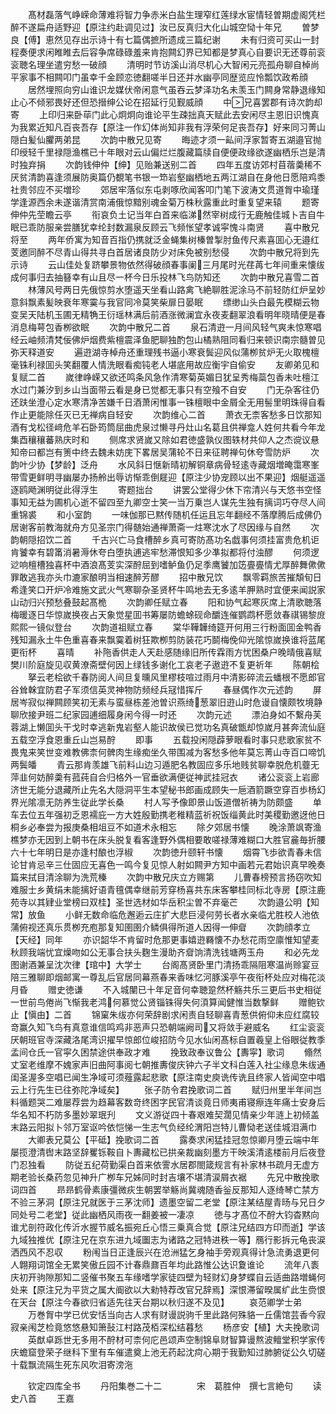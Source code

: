 <!-- { "loadSidebar": true } -->
　　髙材磊落气峥嵘命薄难将智力争赤米白盐生理窄红莲绿水宦情轻曽期虚阁凭栏醉不遂扁舟适野迎【原注约赴调见过】汝已反真归大化山城空恸十年兄
　　曽梦良【傅】恵然见存出示诗十有七篇偶摭所遗成三篇纪谢
　　未有归资可买山一封程奏便求闲睢睢去后容争席碌碌羞来肯抱闗幻界已知都是梦真心自要识无还尊前衮衮聴名理坐遣穷愁一破顔
　　清明时节访溪山消尽机心大智闲元亮孤舟聊自棹尚平家事不相闗叩门虽幸千金顾恋徳翻嗟半日还并水幽亭同歴览应怜瓢饮政希顔
　　居然埋照向穷山谁识龙媒伏帝闲意气虽吞云梦泽功名未羡玉门闗身常静退缘知止心不倾邪畏好还但恐搢绅公论在招延行见觐威顔
　　中兄喜罢郡有诗次韵却寄
　　上印归来卧荜门此心炯炯向谁论平生疎拙真天赋此去安闲尽主恩旧识愧真为我累近知凡百丧吾存【原注一作幻体尚知非我有浮荣何足丧吾存】好来同习菁山隠白髪仙臞两弟昆
　　次韵中散兄见寄
　　晦迹才须一畆间浮家暂寄五湖邉官抛印绶轻千里禄隠渔樵已十年眼对云山偏烂烂腹藏篇牍自便便政缘欲遂幽栖乐岂是清时独弃捐
　　次韵钱伸仲【绅】见贻兼送别二首
　　四年五度访郊村苜蓿羮稀不厌贫清韵喜逢须展防奥篇仍覩笔书银一笻岩壑幽栖地五两江湖自在身他日愿陪鸡黍社贵邻应不买増珍
　　郊居牢落似东屯剥啄欣闻客叩门笔下波涛文贯道胷中瑜瑾学逢源西余未遂谐清赏南浦俄惊黯别魂金菊万株秋露重此时重复望来辕
　　题寄伸仲先茔瞻云亭
　　衔哀负土记当年白首来临涕然宰树成行无鹿触佳城卜吉自牛眠已乖防服亲尝膳犹幸纶封数漏泉反顾云飞频怅望孝诚寜愧斗南贤
　　喜中散兄将至
　　两年侨寓为知音百指仍携就泛金蝇集树榛曽掣肘鱼传尺素喜囬心无邉红芰邀同醉不尽青山得共寻白首居诸良防少对床免被别愁侵
　　次韵中散兄将到先示诗
　　云山佳处复跻攀景物依然得破顔春事阑三月尾时光荏苒七年间重来懐绂成何事归去抽簮幸有山且尽一杯今日乐投林飞鸟防知还
　　次韵中散兄喜雪二首
　　林薄风号两日先俄惊剪水堕遥天坐看山路禽飞絶聊胜泥涂马不前轻防红炉呈妙意斜飘素髪映衰年寒霙与我官同冷莫笑柴扉日晏眠
　　缥缈山头白最先模糊云物变吴天陆机玉圃无精觕王衍瑶林满后前酒涨微澜宜永夜麦翻翠浪看明年晓晴便是春消息梅萼包香栁欲眠
　　次韵中散兄二首
　　泉石清逰一月间风轻气爽未惊寒唱经云岫频清梵佞佛炉烟费紫檀震泽鱼肥聊独酌包山橘熟阻同看归来顿识南宗髓曽见弥天释道安
　　遍逰湖寺棹舟还重理残书逼小寒衰鬓迎风似蒲栁贫炉无火取槐檀毫铢利禄囬头笑翻覆人情洗眼看痴钝老人堪底用故应衡宇自偷安
　　友卿弟见和复赋二首
　　嵗律峥嵘又欲还鸣条风急作清寒菊英媚日犹呈秀梅蘂包香未吐檀江水过门兼汐到乡山当面带云看是身已觉都无事只有空飱不自安
　　门无杂客往仍还趺坐澄心定水寒清净苦嫌千日酒萧闲惟事一铢檀眼中金屑全无用髻里明珠得自看作止更能除任灭已无禅病自轻安
　　次韵维心二首
　　萧衣无柰客愁多日饮那知酒有戈松径﨑危羊石卧筠筒屈曲虎泉过懒寻丹灶山名葛且供禅龛人姓何共看今年龙集酉穰穰蕃熟庆时和
　　侧席求贤嵗又除如君徳盛孰仪图轶材共仰人之杰谠议悬知帝曰都岂有箦中终去魏未妨庑下畧居吴蒲轮不日来征聘禅句休夸雪防炉
　　次韵叶少协【梦龄】泛舟
　　水风斜日惬新晴初解铜章病骨轻逺寺藏烟増晻霭寒峯带雪更鲜明寻幽屡办扬舲出辱访惭乖倒屣迎【原注少协宠顾以出不果迎】烟艇遥遥逐鸥飏渊明従此得浮生
　　寄题拙台
　　讲罢公堂得少休下帘清兴与天悠书空怪事知无益为圃机心逝不留四至九卿空士笑一当万乗岂人谋先生独有摛词巧夺尽人间重锦裘
　　和小室韵
　　一味伽那已黙传随机任运且忘年翻经不落摩腾后成佛仍居谢客前教海就舟方见圣宗门得髄始通禅萧斋一炷寒沈水了尽因缘与自然
　　次韵朝隠招饮二首
　　千古兴亡马食槽醉乡真可寄防髙功名戯事何须挂富贵危机讵肯饕幸有碧筩消暑溽休夸白堕执逋逃牢愁滞恨知多少凖拟都将付浊醪
　　何须逻逤响檀槽独喜杯中酒浪髙芰实深酧屈到嗜鲈鱼仍足季鹰饕加笾亹亹情尤厚醉舞僛僛罪敢逃我亦头巾漉家酿明当相速醉芳醪
　　招中散兄饮
　　飘零羁旅苦摧頽旬日希逢笑口开炉冷难施文武火气寒聊杂圣贤杯牛鸣地去无多逺羊胛熟时宜便来闻説家山动归兴预愁叠鼓起髙桅
　　次韵卿任赋立春
　　阳和协气起寒灰席上清歌聴落梅暖逐日华惊嵗换夜占天象觉星囬书筹屡防蟾蜍砚命釂连催鹦鹉杯愿敛春祺锡黎庻熙熙一镜似登台
　　次韵道祖赋立春
　　棠华鞾韡绮筵开何用三行粉面囬金鸭香残知漏永土牛色重喜春来飘霙着树狂欺栁剪防装花巧鬬梅俛仰光隂惊嵗换谁将蓝尾更衔杯
　　喜晴
　　补陁香供走人天赴感随缘旧所传霖雨方忧困桑户晚晴俄喜赋樊川阶庭旋见収黄潦斋壁何因上绿钱多谢化工哀老子遨逰不复更祈年
　　陈朝桧
　　拏云老桧欲千春防阅人间旦复曛风里樛枝喧过雨月中清影碎流云蟠根不愿郎官谷耸榦宜防君子军须信英灵神物防频经兵冦惜挥斤
　　春昼偶作次元述韵
　　屏居岑寂似禅闗顾笑初无素与蛮昼栋差池曽识燕绮葱翠旧逰山时危谩自懐颇牧境静聊欣接尹班二纪家园逋细履身闲今得一时还
　　次韵元述
　　漂泊身如不繋舟芙蓉湖上懒囬头干戈时幸逃新鬼岩壑人能识故侯已觉功名真破甑却惊嵗月甚奔流仙庭五载空浮食恩重丘山岂易酧
　　即事
　　五载投闲隠薜萝眼看时事只悲歌家贫不畏鬼来笑世变难教佛柰何髀肉生缘痴坐久带围减为客愁多他年莫忘菁山寺百口啼饥两鬓皤
　　青云那肯羡雄飞前料山边习遁肥名教固应多乐地贱贫聊幸脱危机虀无萍韭何妨醉羮有菰莼自合归格外一官垂欲满便従神武挂冠衣
　　诸公衮衮上岩廊济世无能分退藏所止先名大隠洞平生本望秘书郎画成顾失一巵酒箭蹶空穿百歩杨幻界光隂凛无防养生従此学长桑
　　村人写予像即景山饭道僧祈祷为防颇盛
　　单车去位五年强初乏恩襦庇一方大姓殷勤携老稚精蓝祈祝饭缁黄此时美稷勤邀迓他日桐乡必奉尝为报庚桑相俎豆不如道术永相忘
　　除夕郊居书懐
　　晚涂萧飒寄渔樵梦亦无因到上朝书在床头脱复看客逢野外偶相要敢嗟禄薄难糊口大胜官麄毎折腰六十七年明日是亦逢村酿也浮椒
　　次韵徳升颐轩书懐
　　烟霄飞歩欲青春未信论甘肯忌辛三仕固应无喜色一鸣今复见惊人射如闗尹方知中画若元君始识真早晚奏篇来拭目清涂聊为洗荒榛
　　次韵中散兄庆立方赐第
　　儿曹春榜预言扬窃吹知难服士乡黄绢未能摛好语青氊偶幸继前芳穿杨喜共东床客攀桂同标北寺房【原注鹿苑寺以其肄业堂榜曰双桂】圣世选材如华岳积尘曽不弃毫芒
　　次韵邉公明【知常】放鱼
　　小鲜无数命临危邂逅云庄扩大悲巨浸何劳长者水亲临尤胜校人池依蒲俯视还真乐贯栁充庖那复知圉圉介鳞俱得所道人因得一伸睂
　　次韵顔孝立【天经】同年
　　亦识韶华不肯留时危那更事嬉逰羇懐不办愁花雨空廪惟知望麦秋顾我端忧宜燥吻如公无事合扶头麴生漫助齐睂饷清洗钱塘两玉舟
　　和必先龙图谢酒兼呈沈次律【琯中】大学士
　　台阁髙贤卧里门清扬乖隔阻寒温尚赊宴豆陪三雅聊即烟邮寓一尊乱后官居同幕燕春来香味忆河豚溪亭午夜衔杯处应对梅花淡月昏
　　赠史徳谦
　　不入城闉已十年足音何幸聴跫然杯觞共乐三更后书史相従一世前鸟倦尚飞惭我老鸿何慕觉公贤锱铢得失何湏算闻健惟当数撃鲜
　　赠鲍钦止【愼由】二首
　　锦窠朱绂亦何荣辞剧求闲责自轻聊喜青葱供俯仰未应红腐较竒赢久知飞鸟有真意谁信鸣鸡非恶声只恐朝端阙司又将敛手避威名
　　红尘衮衮厌朝班官寺深藏洛尾湾识擢早惊郎位峻招防今见水仙闲髙标自置羲皇上俗眼従教季孟间仓氏一官寜久困禁途供奉政才难
　　挽致政奉议鲁公【夀寜】歌词
　　翛然丈室老维摩不媿家声旧曲阿事阅七朝推夀俊庆钟六子半文科白莲入社尘缘息朱绂通闺圣渥多空唱已闻生净域可须薤露起悲歌【原注南史庾诜传诜且终家人皆闻空中唱云上行先生已往弥陀净域矣】
　　张子防令君挽歌词二首
　　赋归州里半年间岂料循题哭二难屡荐尝为趋幕客数竒终困字民官清谈竟日师夷甫寝瘵连年痛士安身后华名知不朽防多墨妙翠珉刋
　　文义游従四十春艰难契濶见情亲少年涟上初倾盖末路云阳拟卜邻万室讴吟依恺悌一生志气负经纶渭阳岂特儿曹恸老送佳城泪满巾
　　大卿表兄莫公【平砥】挽歌词二首
　　露奏求闲猛挂冠忽惊卿月堕云端中年屡揽澄清辔末路坚辞矍铄鞍自卜夀藏松已拱亲裁幽刻墨方干映溪清逺楼前月后夜登门忍独看
　　防従五纪荷勤渠白首来依霅水居郡閤箴规言有补家林书疏月无虚方期老验长桑药忽见神升广栁车兄姊同时封吉壤不堪清涙屑衣裾
　　先兄中散挽歌词四首
　　昻昻鹤骨素康彊微疢生朝罢举觞尚冀魂随香釡反那知人逐绮琴亡禁方不验三茅洞【原注兄就医于三茅沈师】遗墨空留二老堂【原注某结屋青旸与兄日夕同处号二老堂】従此幽栖风雨夜一翻姜被一凄凉
　　徳与才髙位不酧大钧杳黙向谁尤剖符政化传沂水握节威名振宛丘心悟三乗真合觉【原注兄结四方印而逝】学该九域独推优【原注兄在京东进九域圗志为诸路之冠特进秩一等】鴈行影拆元龟丧涙洒西风不忍収
　　粉闱当日正逢辰兴在沧洲猛乞身袖手旁观真得计急流勇退更何人翺翔词馆全无累笑傲丘园不计春鼎鼐百年均此路惟公达识夐谁论
　　流年八袠庆初开驹隙那知二竖催书聚五车缘嗜学家徒四壁为轻财幻身梦蝶自云适曲路増蝇何处来【原注兄为平货之属大阍欲以大勑特荐改官兄辞焉】深恨滞留暌属纩此生赍恨在天台【原注今春欲归省适先往天台期以秋归遂不及见】
　　哀范卿学士弟
　　万巻胷中学已优安恬当向古人求有财谩説驹千里此路何殊貉一丘儒馆芸香今寂寂亲闱芝检竟悠悠悬知箫鼔江村路茂栢深松结暮愁
　　杨彦安【植】大夫挽歌词
　　英猷卓跞世无多用不酧材可柰何庀邑颂声空制锦阜财智算谩熬波鳣堂积学家传庆蟾窟登荣子继科下里有车催遣奠上池无药起沈疴心期于我勤知过肺腑従公久切磋十载飘流隔生死东风吹泪寄滂沲










　　钦定四库全书
　　丹阳集巻二十二　　　　宋　葛胜仲　撰七言絶句
　　读史八首
　　王嘉
